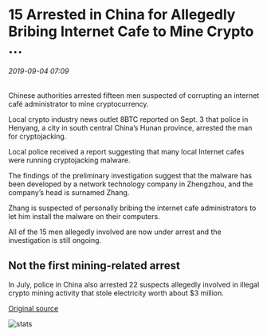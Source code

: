 # 15 Arrested in China for Allegedly Bribing Internet Cafe to Mine Crypto ...

###### 2019-09-04 07:09

Chinese authorities arrested fifteen men suspected of corrupting an internet café administrator to mine cryptocurrency.

Local crypto industry news outlet 8BTC reported on Sept. 3 that police in Henyang, a city in south central China’s Hunan province, arrested the man for cryptojacking.

Local police received a report suggesting that many local Internet cafes were running cryptojacking malware.

The findings of the preliminary investigation suggest that the malware has been developed by a network technology company in Zhengzhou, and the company’s head is surnamed Zhang.

Zhang is suspected of personally bribing the internet cafe administrators to let him install the malware on their computers.

All of the 15 men allegedly involved are now under arrest and the investigation is still ongoing.

## Not the first mining-related arrest

In July, police in China also arrested 22 suspects allegedly involved in illegal crypto mining activity that stole electricity worth about $3 million.

[Original source](https://cointelegraph.com/news/15-arrested-in-china-for-allegedly-bribing-internet-cafe-to-mine-crypto)

![stats](https://c.statcounter.com/11760860/0/a89fa40b/1/ "stats")